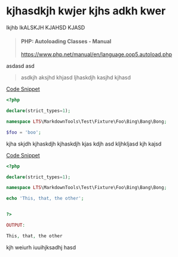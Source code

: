 # kjhasdkjh kwjer kjhs adkh kwer

lkjhb lkALSKJH KJAHSD KJASD

> #### PHP: Autoloading Classes - Manual 
> https://www.php.net/manual/en/language.oop5.autoload.php

asdasd asd 

> asdkjh aksjhd khjasd
> ljhaskdjh kasjhd kjhasd

[Code Snippet](./../../Bing/Bang/Bong/Blah.php)

```php
<?php

declare(strict_types=1);

namespace LTS\MarkdownTools\Test\Fixture\Foo\Bing\Bang\Bong;

$foo = 'boo';

```



kjha skjdh kjhaskdjh 
kjhaskdjh kjas kdjh asd
kljhkljasd kjh kajsd

[Code Snippet](./../../Bing/Bang/Bong/Boo.php)

```php
<?php

declare(strict_types=1);

namespace LTS\MarkdownTools\Test\Fixture\Foo\Bing\Bang\Bong;

echo 'This, that, the other';


?>

OUTPUT:

This, that, the other

```



kjh weiurh iuuihjksadhj hasd
